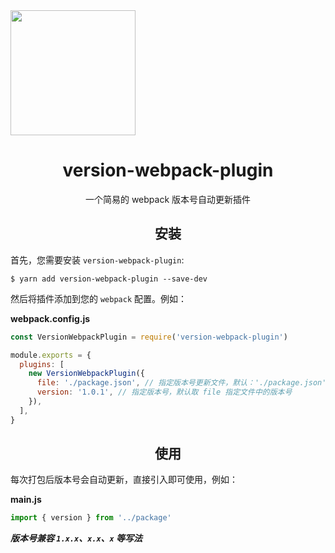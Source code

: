 <img align="center" width="200" height="200" src="https://webpack.js.org/assets/icon-square-big.svg">



<h1 align="center">version-webpack-plugin</h1>
<p align="center">一个简易的 webpack 版本号自动更新插件</p>



<h2 align="center">安装</h2>

首先，您需要安装 `version-webpack-plugin`:

```console
$ yarn add version-webpack-plugin --save-dev
```

然后将插件添加到您的 `webpack` 配置。例如：

**webpack.config.js**

```js
const VersionWebpackPlugin = require('version-webpack-plugin')

module.exports = {
  plugins: [
    new VersionWebpackPlugin({
      file: './package.json', // 指定版本号更新文件，默认：'./package.json'
      version: '1.0.1', // 指定版本号，默认取 file 指定文件中的版本号
    }),
  ],
}
```



<h2 align="center">使用</h2>

每次打包后版本号会自动更新，直接引入即可使用，例如：

**main.js**

```js
import { version } from '../package'
```

***版本号兼容 `1.x.x`、`x.x`、`x` 等写法***
